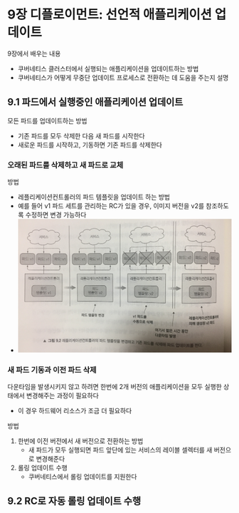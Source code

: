 # 9장 디플로이먼트: 선언적 애플리케이션 업데이트

9장에서 배우는 내용
- 쿠버네티스 클러스터에서 실행되는 애플리케이션을 업데이트하는 방법
- 쿠버네티스가 어떻게 무중단 업데이트 프로세스로 전환하는 데 도움을 주는지 설명

## 9.1 파드에서 실행중인 애플리케이션 업데이트
모든 파드를 업데이트하는 방법
- 기존 파드를 모두 삭제한 다음 새 파드를 시작한다
- 새로운 파드를 시작하고, 기동하면 기존 파드를 삭제한다

### 오래된 파드를 삭제하고 새 파드로 교체
방법
- 레플리케이션컨트롤러의 파드 템플릿을 업데이트 하는 방법
- 예를 들어 v1 파드 세트를 관리하는 RC가 있을 경우, 이미지 버전을 v2를 참조하도록 수정하면 변경 가능하다
- ![9-2](/images/9-2.jpg)

### 새 파드 기동과 이전 파드 삭제
다운타임을 발생시키지 않고 하려면 한번에 2개 버전의 애플리케이션을 모두 실행한 상태에서 변경해주는 과정이 필요하다
- 이 경우 하드웨어 리소스가 조금 더 필요하다

방법
1. 한번에 이전 버전에서 새 버전으로 전환하는 방법
   - 새 파드가 모두 실행되면 파드 앞단에 있는 서비스의 레이블 셀렉터를 새 버전으로 변경해준다
2. 롤링 업데이트 수행
   - 쿠버네티스에서 롤링 업데이트를 지원한다

## 9.2 RC로 자동 롤링 업데이트 수행